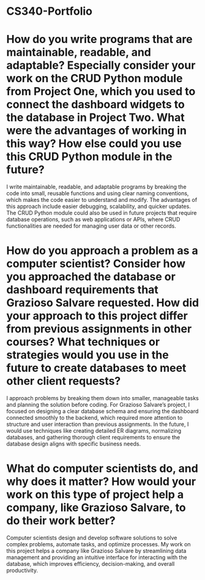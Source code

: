 # CS340-Portfolio


# How do you write programs that are maintainable, readable, and adaptable? Especially consider your work on the CRUD Python module from Project One, which you used to connect the dashboard widgets to the database in Project Two. What were the advantages of working in this way? How else could you use this CRUD Python module in the future?
I write maintainable, readable, and adaptable programs by breaking the code into small, reusable functions and using clear naming conventions, which makes the code easier to understand and modify. The advantages of this approach include easier debugging, scalability, and quicker updates. The CRUD Python module could also be used in future projects that require database operations, such as web applications or APIs, where CRUD functionalities are needed for managing user data or other records.

# How do you approach a problem as a computer scientist? Consider how you approached the database or dashboard requirements that Grazioso Salvare requested. How did your approach to this project differ from previous assignments in other courses? What techniques or strategies would you use in the future to create databases to meet other client requests?
I approach problems by breaking them down into smaller, manageable tasks and planning the solution before coding. For Grazioso Salvare’s project, I focused on designing a clear database schema and ensuring the dashboard connected smoothly to the backend, which required more attention to structure and user interaction than previous assignments. In the future, I would use techniques like creating detailed ER diagrams, normalizing databases, and gathering thorough client requirements to ensure the database design aligns with specific business needs.

# What do computer scientists do, and why does it matter? How would your work on this type of project help a company, like Grazioso Salvare, to do their work better?
Computer scientists design and develop software solutions to solve complex problems, automate tasks, and optimize processes. My work on this project helps a company like Grazioso Salvare by streamlining data management and providing an intuitive interface for interacting with the database, which improves efficiency, decision-making, and overall productivity.
